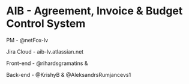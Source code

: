 # AIB - Agreement, Invoice & Budget Control System

PM - @netFox-lv

Jira Cloud - aib-lv.atlassian.net

Front-end - @rihardsgramatins & 

Back-end - @KrishyB & @AleksandrsRumjancevs1